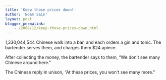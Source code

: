 ```yaml
---
title: 'Keep those prices down!'
author: 'Noam Sain'
layout: post
blogger_permalink:
    - /2008/12/keep-those-prices-down.html
---
```


1,330,044,544 Chinese walk into a bar, and each orders a gin and tonic. The bartender serves them, and charges them $24 apiece.

After collecting the money, the bartender says to them, “We don’t see many Chinese around here.”

The Chinese reply in unison, “At these prices, you won’t see many more.”